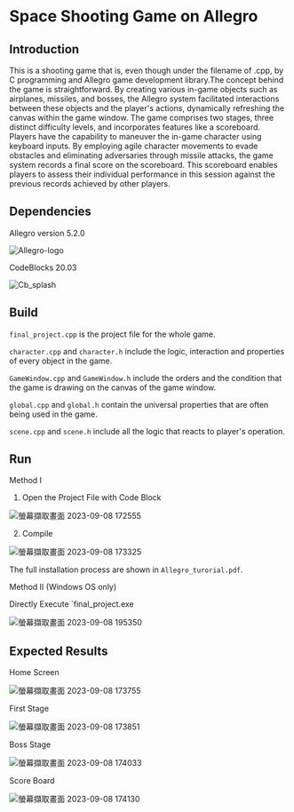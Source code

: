 # Space Shooting Game on Allegro
## Introduction
This is a shooting game that is, even though under the filename of .cpp, by C programming and Allegro game development library.The concept behind the game is straightforward. By creating various in-game objects such as airplanes, missiles, and bosses, the Allegro system facilitated interactions between these objects and the player's actions, dynamically refreshing the canvas within the game window. The game comprises two stages, three distinct difficulty levels, and incorporates features like a scoreboard. Players have the capability to maneuver the in-game character using keyboard inputs. By employing agile character movements to evade obstacles and eliminating adversaries through missile attacks, the game system records a final score on the scoreboard. This scoreboard enables players to assess their individual performance in this session against the previous records achieved by other players.

## Dependencies
Allegro version 5.2.0

![Allegro-logo](https://github.com/EZHsu/Allegro_Shooting_Game/assets/101862861/7044c18a-6881-4d99-9402-096742f56bc4)

CodeBlocks 20.03

![Cb_splash](https://github.com/EZHsu/Allegro_Shooting_Game/assets/101862861/20cfd25a-740f-4cc2-9bcf-666d1cae226e)


## Build
`final_project.cpp` is the project file for the whole game.

`character.cpp` and `character.h` include the logic, interaction and properties of every object in the game.

`GameWindow.cpp` and `GameWindow.h` include the orders and the condition that the game is drawing on the canvas of the game window.

`global.cpp` and `global.h` contain the universal properties that are often being used in the game.

`scene.cpp` and `scene.h` include all the logic that reacts to player's operation.

## Run

Method I
1. Open the Project File with Code Block
   
![螢幕擷取畫面 2023-09-08 172555](https://github.com/EZHsu/Allegro_Shooting_Game/assets/101862861/afb77fd1-6c23-4ecd-af1f-b9d65634621f)

2. Compile
   
![螢幕擷取畫面 2023-09-08 173325](https://github.com/EZHsu/Allegro_Shooting_Game/assets/101862861/bbc85e5f-be66-465e-acb7-f06b9f01f1dc)

The full installation process are shown in `Allegro_turorial.pdf`.

Method II (Windows OS only)

Directly Execute `final_project.exe

![螢幕擷取畫面 2023-09-08 195350](https://github.com/EZHsu/Allegro_Shooting_Game/assets/101862861/2d5e655e-bacf-442d-8390-ee09e05ffa93)

## Expected Results
Home Screen

![螢幕擷取畫面 2023-09-08 173755](https://github.com/EZHsu/Allegro_Shooting_Game/assets/101862861/18737b1d-6eb1-4f29-9fc1-892ce969db8f)

First Stage

![螢幕擷取畫面 2023-09-08 173851](https://github.com/EZHsu/Allegro_Shooting_Game/assets/101862861/f761bca2-26f3-4ee5-8bf0-0bfb0ac11bdf)

Boss Stage

![螢幕擷取畫面 2023-09-08 174033](https://github.com/EZHsu/Allegro_Shooting_Game/assets/101862861/38b39dce-1744-4949-9b87-65e62695bf75)

Score Board

![螢幕擷取畫面 2023-09-08 174130](https://github.com/EZHsu/Allegro_Shooting_Game/assets/101862861/c1a1f900-d500-4f4a-a364-17c11fbf4a56)
